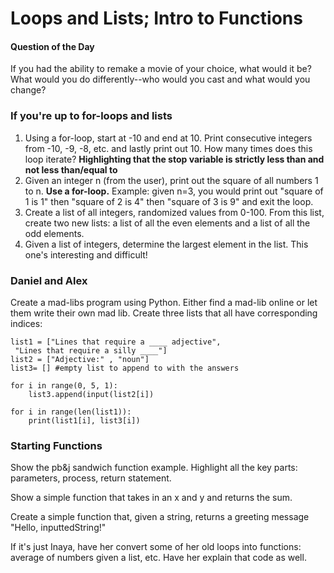 # Loops and Lists; Intro to Functions
#### Question of the Day
If you had the ability to remake a movie of your choice, what would it be? What would you do differently--who would you cast and what would you change?

### If you're up to for-loops and lists
1. Using a for-loop, start at -10 and end at 10. Print consecutive integers from -10, -9, -8, etc. and lastly print out 10. How many times does this loop iterate? **Highlighting that the stop variable is strictly less than and not less than/equal to**
2. Given an integer n (from the user), print out the square of all numbers 1 to n. **Use a for-loop.** Example: given n=3, you would print out "square of 1 is 1" then "square of 2 is 4" then "square of 3 is 9" and exit the loop.
3. Create a list of all integers, randomized values from 0-100. From this list, create two new lists: a list of all the even elements and a list of all the odd elements.
4. Given a list of integers, determine the largest element in the list. This one's interesting and difficult!

### Daniel and Alex
Create a mad-libs program using Python. Either find a mad-lib online or let them write their own mad lib. Create three lists that all have corresponding indices: 

    list1 = ["Lines that require a ____ adjective",
     "Lines that require a silly ____"]
    list2 = ["Adjective:" , "noun"]
    list3= [] #empty list to append to with the answers
    
    for i in range(0, 5, 1):
	    list3.append(input(list2[i])
	
	for i in range(len(list1)):
		print(list1[i], list3[i])

### Starting Functions
Show the pb&j sandwich function example. Highlight all the key parts: parameters, process, return statement. 

Show a simple function that takes in an x and y and returns the sum.

Create a simple function that, given a string, returns a greeting message "Hello, inputtedString!"

If it's just Inaya, have her convert some of her old loops into functions: average of numbers given a list, etc. Have her explain that code as well.
